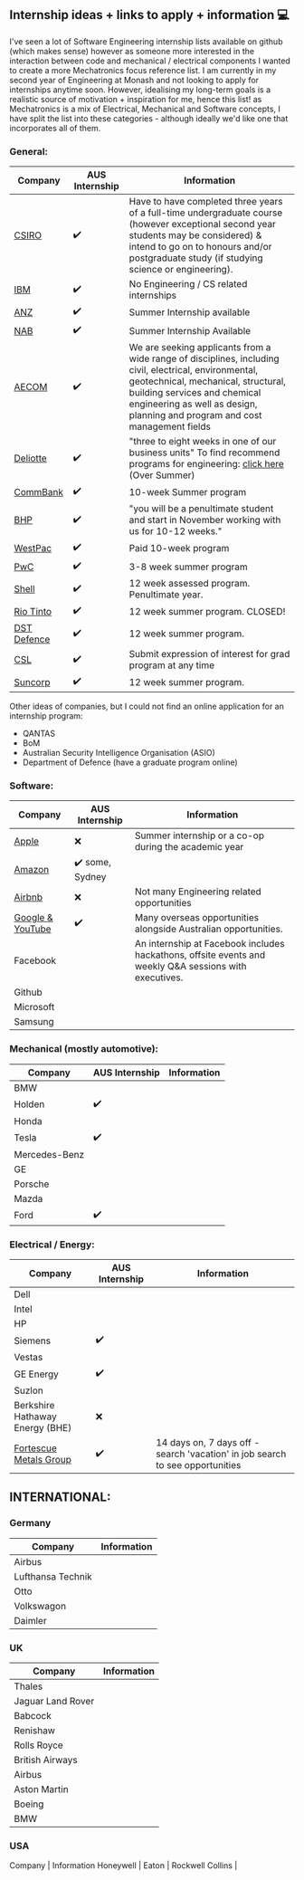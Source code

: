 ## Internship ideas + links to apply + information 💻
I've seen a lot of Software Engineering internship lists available on github (which makes sense) however as someone more interested in the interaction between code and mechanical / electrical components I wanted to create a more Mechatronics focus reference list. 
I am currently in my second year of Engineering at Monash and not looking to apply for internships anytime soon. However, idealising my long-term goals is a realistic source of motivation + inspiration for me, hence this list!
as Mechatronics is a mix of Electrical, Mechanical and Software concepts, I have split the list into these categories - although ideally we'd like one that incorporates all of them. 

### General:
Company | AUS Internship | Information
--- | --- | ---
[CSIRO](https://www.csiro.au/en/Careers/Studentships/Vacation-scholarships) | ✔️ | Have to have completed three years of a full-time undergraduate course (however exceptional second year students may be considered) & intend to go on to honours and/or postgraduate study (if studying science or engineering).
[IBM](https://www.ibm.com/au-en/employment/internship.html) | ✔️ | No Engineering / CS related internships
[ANZ](https://www.anz.com.au/careers/programs/summer-intern/) | ✔️ | Summer Internship available
[NAB](https://www.nab.com.au/about-us/careers/graduate-careers/nab-summer-intern-program) | ✔️ | Summer Internship Available
[AECOM](https://www.aecom.com/australia-new-zealand-graduate-careers/undergraduate/) | ✔️ | We are seeking applicants from a wide range of disciplines, including civil, electrical, environmental, geotechnical, mechanical, structural, building services and chemical engineering as well as design, planning and program and cost management fields
[Deliotte](https://www2.deloitte.com/au/en/pages/careers/articles/summer-vacation-program-careers.html) | ✔️ | "three to eight weeks in one of our business units" To find recommend programs for engineering: [click here](http://images.content.deloitte.com.au/Web/DELOITTEAUSTRALIA/%7Be3704724-8b6b-4432-97d1-ee57457fa96e%7D_20200120-hro-graduate-campaign-email-student-handbook.pdf?utm_medium=email&utm_source=eloqua&utm_campaign=20200120-hro-graduate-campaign&utm_content=cta&elq_mid=3264&elq_cid=216566) (Over Summer)
[CommBank](https://www.commbank.com.au/about-us/careers/graduate-recruitment-program.html) | ✔️ | 10-week Summer program
[BHP](https://www.bhp.com/our-approach/work-with-us/graduate-and-student-programs/australia) | ✔️ | "you will be a penultimate student and start in November working with us for 10-12 weeks."
[WestPac](https://graduates.westpacgroup.com.au/internship) | ✔️ | Paid 10-week program
[PwC](https://www.pwc.com.au/careers/student-careers/vacation.html) | ✔️ | 3-8 week summer program
[Shell](https://www.shell.com.au/careers/students-and-graduates/assessed-internships.html) | ✔️ | 12 week assessed program.  Penultimate year. 
[Rio Tinto](https://au.gradconnection.com/employers/rio-tinto/vacation-programmes/) | ✔️ | 12 week summer program. CLOSED!
[DST Defence](https://defencecareers.nga.net.au/cp/index.cfm?event=jobs.checkJobDetailsNewApplication&returnToEvent=jobs.listJobs&jobid=5B867960-6523-C59A-3D2D-B6764546B965&CurATC=defenceext&CurBID=0A5EDE6D%2DEE80%2D4646%2DBBAF%2D9DB40130227D&JobListID=D864CADA%2D0731%2DD8DB%2DE4B4%2DA3CDC48591E9&jobsListKey=785e2c43%2Dfb74%2D4a86%2Db84c%2D698cf7f1f38e&persistVariables=CurATC,CurBID,JobListID,jobsListKey,JobID&lid=75133220168) | ✔️ | 12 week summer program.
[CSL](https://cslgraduateprogramexpressionofinterestform-csl.pushapply.com/#/login#form_top) | ✔️ | Submit expression of interest for grad program at any time
[Suncorp](https://au.gradconnection.com/employers/suncorp/jobs/suncorp-eoi-suncorp-technology-transformation-vacation-program-2021/) | ✔️ | 12 week summer program.

Other ideas of companies, but I could not find an online application for an internship program: 
* QANTAS
* BoM
* Australian Security Intelligence Organisation (ASIO)
* Department of Defence (have a graduate program online)

### Software: 
Company | AUS Internship | Information
--- | --- | ---
[Apple](https://jobs.apple.com/en-au/search?team=internships-STDNT-INTRN) | ❌ | Summer internship or a co-op during the academic year
[Amazon](https://www.amazon.jobs/en/teams/internships-for-students?offset=0&result_limit=10&sort=relevant&business_category[]=student-programs&distanceType=Mi&radius=24km&latitude=&longitude=&loc_group_id=&loc_query=&base_query=&city=&country=&region=&county=&query_options=&) | ✔️ some, Sydney | 
[Airbnb](https://careers.airbnb.com/university/) | ❌ | Not many Engineering related opportunities
[Google & YouTube](https://careers.google.com/jobs/results/?category=DATA_CENTER_OPERATIONS&category=DEVELOPER_RELATIONS&category=HARDWARE_ENGINEERING&category=INFORMATION_TECHNOLOGY&category=MANUFACTURING_SUPPLY_CHAIN&category=NETWORK_ENGINEERING&category=PRODUCT_MANAGEMENT&category=PROGRAM_MANAGEMENT&category=SOFTWARE_ENGINEERING&category=TECHNICAL_INFRASTRUCTURE_ENGINEERING&category=TECHNICAL_SOLUTIONS&category=TECHNICAL_WRITING&category=USER_EXPERIENCE&company=Google&company=YouTube&employment_type=INTERN&jex=ENTRY_LEVEL&q=Engineering) | ✔️ | Many overseas opportunities alongside Australian opportunities. 
Facebook | | An internship at Facebook includes hackathons, offsite events and weekly Q&A sessions with executives. 
Github | |
Microsoft | |
Samsung | |

### Mechanical (mostly automotive):
Company | AUS Internship | Information
--- | --- | ---
BMW | |
Holden | ✔️ |
Honda | |
Tesla | ✔️ |
Mercedes-Benz | |
GE | |
Porsche | |
Mazda | |
Ford | ✔️ |

### Electrical / Energy:
Company | AUS Internship | Information
--- | --- | ---
Dell | |
Intel | |
HP | |
Siemens | ✔️ |
Vestas | |
GE Energy | ✔️ |
Suzlon | |
Berkshire Hathaway Energy (BHE) | ❌ |
[Fortescue Metals Group](https://www.fmgl.com.au/jobs-at-fortescue/browse-jobs) | ✔️ | 14 days on, 7 days off - search 'vacation' in job search to see opportunities


## INTERNATIONAL:
### Germany
Company | Information
--- | ---
Airbus |
Lufthansa Technik |
Otto |
Volkswagon |
Daimler |

### UK 
Company | Information
--- | ---
Thales |
Jaguar Land Rover |
Babcock |
Renishaw |
Rolls Royce |
British Airways |
Airbus |
Aston Martin |
Boeing |
BMW |

### USA 
Company | Information
Honeywell |
Eaton | 
Rockwell Collins |


